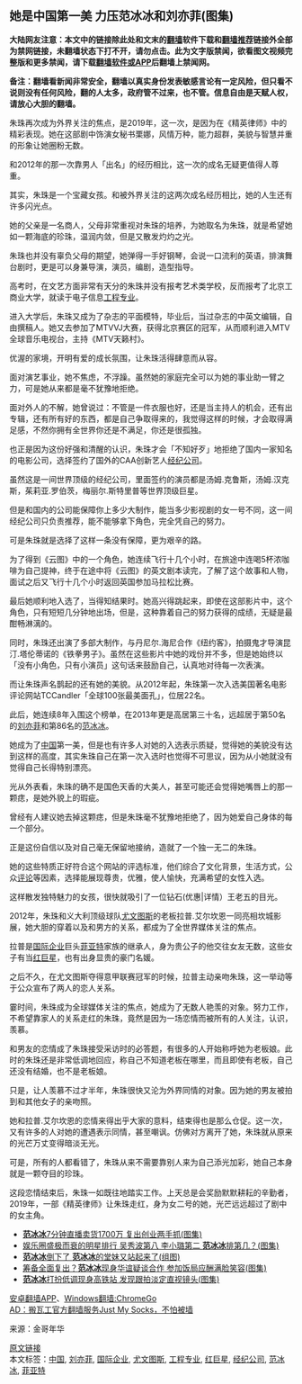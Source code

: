  <h2>她是中国第一美 力压范冰冰和刘亦菲(图集)</h2> <p class="notice"><b>大陆网友注意：本文中的链接除此处和文末的<a href="https://github.com/bannedbook/fanqiang" >翻墙</a>软件下载和<a href="https://github.com/killgcd/justmysocks/blob/master/README.md">翻墙推荐</a>链接外全部为禁网链接，未翻墙状态下打不开，请勿点击。此为文字版禁闻，欲看图文视频完整版和更多禁闻，请下载<a href="https://github.com/bannedbook/fanqiang">翻墙软件或APP</a>后翻墙上禁闻网。</p><p>备注：翻墙看新闻非常安全，翻墙以真实身份发表敏感言论有一定风险，但只看不说则没有任何风险，翻的人太多，政府管不过来，也不管。信息自由是天赋人权，请放心大胆的翻墙。</b></p>  <div class="entry"> <p>朱珠再次成为外界关注的焦点，是2019年，这一次，是因为在《精英律师》中的精彩表现。她在这部剧中饰演女秘书栗娜，风情万种，能力超群，美貌与智慧并重的形象让她圈粉无数。</p> <p>和2012年的那一次靠男人「出名」的经历相比，这一次的成名无疑更值得人尊重。</p> <p>其实，朱珠是一个宝藏女孩。和被外界关注的这两次成名经历相比，她的人生还有许多闪光点。</p> <p>她的父亲是一名商人，父母非常重视对朱珠的培养，为她取名为朱珠，就是希望她如一颗海底的珍珠，温润内敛，但是又散发灼灼之光。</p> <p>朱珠也并没有辜负父母的期望，她弹得一手好钢琴，会说一口流利的英语，排演舞台剧时，更是可以身兼导演，演员，编剧，造型指导。</p> <p>高考时，在文艺方面非常有天分的朱珠并没有报考艺术类学校，反而报考了北京工商业大学，就读于电子信息<a href="https://www.bannedbook.org/bnews/tag/%E5%B7%A5%E7%A8%8B%E4%B8%93%E4%B8%9A/" class="st_tag internal_tag" rel="tag" title="标签 工程专业 下的日志">工程专业</a>。</p> <p>进入大学后，朱珠又成为了杂志的平面模特，毕业后，当过杂志的中英文编辑，自由撰稿人。她又去参加了MTVVJ大赛，获得北京赛区的冠军，从而顺利进入MTV全球音乐电视台，主持《MTV天籁村》。</p> <p>优渥的家境，开明有爱的成长氛围，让朱珠活得肆意而从容。</p>  <p>面对演艺事业，她不焦虑，不浮躁。虽然她的家庭完全可以为她的事业助一臂之力，可是她从来都是毫不犹豫地拒绝。</p> <p>面对外人的不解，她曾说过：不管是一件衣服也好，还是当主持人的机会，还有出专辑，还有所有好的东西，都是自己争取得来的，我觉得这样的时候，才会取得满足感，不然你拥有全世界你还是不满足，你还是很孤独。</p> <p>也正是因为这份好强和清醒的认识，朱珠才会「不知好歹」地拒绝了国内一家知名的电影公司，选择签约了国外的CAA创新艺人<a href="https://www.bannedbook.org/bnews/tag/%E7%BB%8F%E7%BA%AA%E5%85%AC%E5%8F%B8/" class="st_tag internal_tag" rel="tag" title="标签 经纪公司 下的日志">经纪公司</a>。</p> <p>虽然这是一间世界顶级的经纪公司，里面签约的演员都是汤姆.克鲁斯，汤姆.汉克斯，茱莉亚.罗伯茨，梅丽尔.斯特里普等世界顶级巨星。</p> <p>但是和国内的公司能保障你上多少大制作，能当多少影视剧的女一号不同，这一间经纪公司只负责推荐，能不能够拿下角色，完全凭自己的努力。</p> <p>可是朱珠就是选择了这样一条没有保障，更为艰辛的路。</p> <p>为了得到《云图》中的一个角色，她连续飞行十几个小时，在旅途中连喝5杯浓咖啡为自己提神，终于在途中将《云图》的英文剧本读完，了解了这个故事和人物，面试之后又飞行十几个小时返回英国参加马拉松比赛。</p> <p>最后她顺利地入选了，当得知结果时。她高兴得跳起来，即使在这部影片中，这个角色，只有短短几分钟地出场，但是，这种靠着自己的努力获得的成绩，无疑是最酣畅淋漓的。</p>  <p>同时，朱珠还出演了多部大制作，与丹尼尔.海尼合作《纽约客》，拍摄鬼才导演昆汀.塔伦蒂诺的《铁拳男子》。虽然在这些影片中她的戏份并不多，但是她始终以「没有小角色，只有小演员」这句话来鼓励自己，认真地对待每一次表演。</p> <p>而让朱珠声名鹊起的还有她的美貌。从2012年起，朱珠第一次入选美国著名电影评论网站TCCandler「全球100张最美面孔」，位居22名。</p> <p>此后，她连续8年入围这个榜单，在2013年更是高居第三十名，远超居于第50名的<a href="https://www.bannedbook.org/bnews/tag/%e5%88%98%e4%ba%a6%e8%8f%b2/" class="st_tag internal_tag" rel="tag" title="标签 刘亦菲 下的日志">刘亦菲</a>和第86名的<a href="https://www.bannedbook.org/bnews/tag/%e8%8c%83%e5%86%b0%e5%86%b0/" class="st_tag internal_tag" rel="tag" title="标签 范冰冰 下的日志">范冰冰</a>。</p> <p>她成为了<span class='wp_keywordlink_affiliate'><a href="https://www.bannedbook.org/" title="中国" target="_blank">中国</a></span>第一美，但是也有许多人对她的入选表示质疑，觉得她的美貌没有达到这样的高度，其实朱珠自己在第一次入选时也觉得不可思议，因为从小她就没有觉得自己长得特别漂亮。</p> <p>光从外表看，朱珠的确不是国色天香的大美人，甚至可能还会觉得她嘴唇上的那一颗痣，是她外貌上的瑕疵。</p> <p>曾经有人建议她去掉这颗痣，但是朱珠毫不犹豫地拒绝了，因为她爱自己身体的每一个部分。</p> <p>正是这份自信以及对自己毫无保留地接纳，造就了一个独一无二的朱珠。</p> <p>她的这些特质正好符合这个网站的评选标准，他们综合了文化背景，生活方式，公众<span class='wp_keywordlink_affiliate'><a href="https://www.bannedbook.org/bnews/comments/" title="新闻评论" target="_blank">评论</a></span>等因素，选择能展现尊贵，优雅，使人愉快，充满希望的女性入选。</p>  <p>这样散发独特魅力的女孩，很快就吸引了一位钻石(优惠|详情）王老五的目光。</p> <p>2012年，朱珠和义大利顶级球队<a href="https://www.bannedbook.org/bnews/tag/%E5%B0%A4%E6%96%87%E5%9B%BE%E6%96%AF/" class="st_tag internal_tag" rel="tag" title="标签 尤文图斯 下的日志">尤文图斯</a>的老板拉普.艾尔坎恩一同亮相坎城影展，她大胆的穿着以及和男方的关系，都成为了全世界媒体关注的焦点。</p> <p>拉普是<a href="https://www.bannedbook.org/bnews/tag/%E5%9B%BD%E9%99%85%E4%BC%81%E4%B8%9A/" class="st_tag internal_tag" rel="tag" title="标签 国际企业 下的日志">国际企业</a>巨头<a href="https://www.bannedbook.org/bnews/tag/%E8%8F%B2%E4%BA%9A%E7%89%B9/" class="st_tag internal_tag" rel="tag" title="标签 菲亚特 下的日志">菲亚特</a>家族的继承人，身为贵公子的他交往女友无数，这些女子有当<a href="https://www.bannedbook.org/bnews/tag/%E7%BA%A2%E5%B7%A8%E6%98%9F/" class="st_tag internal_tag" rel="tag" title="标签 红巨星 下的日志">红巨星</a>，也有出身显贵的豪门名媛。</p> <p>之后不久，在尤文图斯夺得意甲联赛冠军的时候，拉普主动亲吻朱珠，这一举动等于公众宣布了两人的恋人关系。</p> <p>霎时间，朱珠成为全球媒体关注的焦点，她成为了无数人艳羡的对象。努力工作，不希望靠家人的关系走红的朱珠，竟然是因为一场恋情而被所有的人关注，认识，羡慕。</p> <p>和男友的恋情成了朱珠接受采访时的必答题，有很多的人开始称呼她为老板娘。此时的朱珠还是非常低调地回应，称自己不知道老板在哪里，而且即使有老板，自己还没有结婚，也不是老板娘。</p> <p>只是，让人羡慕不过才半年，朱珠很快又沦为外界同情的对象。因为她的男友被拍到和其他女子的亲吻照。</p> <p>她和拉普.艾尔坎恩的恋情来得出乎大家的意料，结束得也是那么仓促。这一次，又有许多的人对她的遭遇表示同情，甚至嘲讽。仿佛对方离开了她，朱珠就从原来的光芒万丈变得暗淡无光。</p>  <p>可是，所有的人都看错了，朱珠从来不需要靠别人来为自己添光加彩，她自己本身就是一颗夺目的珍珠。</p> <p>这段恋情结束后，朱珠一如既往地踏实工作。上天总是会奖励默默耕耘的辛勤者，2019年，一部《精英律师》让朱珠走红，身为女二号的她，光芒远远超过了剧中的女主角。</p> <ul class='op-related-articles' title='相关阅读'> <li><a href='https://www.bannedbook.org/bnews/yule/20200612/1343738.html' target='_blank'><b>范冰冰</b>7分钟直播卖货1700万 复出创业两手抓(图集)</a></li> <li><a href='https://www.bannedbook.org/bnews/yule/20200605/1339876.html' target='_blank'>娱乐圈盛极而衰的明星排行 吴秀波第八 李小璐第二 <b>范冰冰</b>排第几？(图集)</a></li> <li><a href='https://www.bannedbook.org/bnews/yule/20200521/1332309.html' target='_blank'><b>范冰冰</b>倒下了 <b>范冰冰</b>的堂妹又站起来了(组图)</a></li> <li><a href='https://www.bannedbook.org/bnews/yule/20200518/1330342.html' target='_blank'>筹备全面复出？<b>范冰冰</b>现身华谊疑谈合作 参加饭局应酬满脸笑容(图集)</a></li> <li><a href='https://www.bannedbook.org/bnews/yule/20200516/1329343.html' target='_blank'><b>范冰冰</b>打扮低调现身高铁站 发现跟拍淡定直视镜头(图集)</a></li> </ul> <div class="texttj"> <a href="https://github.com/bannedbook/fanqiang/wiki/%E7%A6%81%E9%97%BB%E7%BD%91%E5%AE%89%E5%8D%93%E7%BF%BB%E5%A2%99%E6%96%B0%E9%97%BBAPP" target="_blank">安卓翻墙APP</a>、<a href="https://github.com/bannedbook/fanqiang/wiki/Chrome%E4%B8%80%E9%94%AE%E7%BF%BB%E5%A2%99%E5%8C%85" target="_blank">Windows翻墙:ChromeGo</a><br/> <a href="https://github.com/killgcd/justmysocks/blob/master/README.md" target="_blank">AD：搬瓦工官方翻墙服务Just My Socks，不怕被墙</a> </div><p> 来源：金哥年华 </p><a name='sharetosocial'></a>         <div><a href='https://www.bannedbook.org/bnews/yule/20200615/1345345.html'>原文链接</a></div>  </div><!--END ENTRY--> <div class="postfooter"> <div>本文标签：<a href="https://www.bannedbook.org/bnews/tag/%E4%B8%AD%E5%9B%BD/" rel="tag">中国</a>, <a href="https://www.bannedbook.org/bnews/tag/%e5%88%98%e4%ba%a6%e8%8f%b2/" rel="tag">刘亦菲</a>, <a href="https://www.bannedbook.org/bnews/tag/%E5%9B%BD%E9%99%85%E4%BC%81%E4%B8%9A/" rel="tag">国际企业</a>, <a href="https://www.bannedbook.org/bnews/tag/%E5%B0%A4%E6%96%87%E5%9B%BE%E6%96%AF/" rel="tag">尤文图斯</a>, <a href="https://www.bannedbook.org/bnews/tag/%E5%B7%A5%E7%A8%8B%E4%B8%93%E4%B8%9A/" rel="tag">工程专业</a>, <a href="https://www.bannedbook.org/bnews/tag/%E7%BA%A2%E5%B7%A8%E6%98%9F/" rel="tag">红巨星</a>, <a href="https://www.bannedbook.org/bnews/tag/%E7%BB%8F%E7%BA%AA%E5%85%AC%E5%8F%B8/" rel="tag">经纪公司</a>, <a href="https://www.bannedbook.org/bnews/tag/%e8%8c%83%e5%86%b0%e5%86%b0/" rel="tag">范冰冰</a>, <a href="https://www.bannedbook.org/bnews/tag/%E8%8F%B2%E4%BA%9A%E7%89%B9/" rel="tag">菲亚特</a></div>  </div><!--END POSTFOOTER--> 